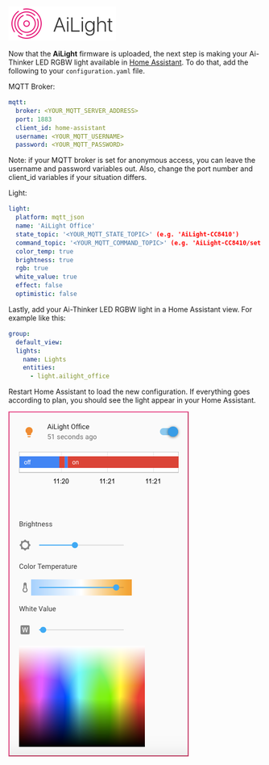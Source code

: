 ![AiLight](images/ailight_logo.png)

Now that the **AiLight** firmware is uploaded, the next step is making your Ai-Thinker LED RGBW light available in [Home Assistant](https://home-assistant.io). To do that, add the following to your `configuration.yaml` file.

MQTT Broker:

```yaml
mqtt:
  broker: <YOUR_MQTT_SERVER_ADDRESS>
  port: 1883
  client_id: home-assistant
  username: <YOUR_MQTT_USERNAME>
  password: <YOUR_MQTT_PASSWORD>
```
Note: if your MQTT broker is set for anonymous access, you can leave the username and password variables out. Also, change the port number and client_id variables if your situation differs.

Light:
```yaml
light:
  platform: mqtt_json
  name: 'AiLight Office'
  state_topic: '<YOUR_MQTT_STATE_TOPIC>' (e.g. 'AiLight-CC8410')
  command_topic: '<YOUR_MQTT_COMMAND_TOPIC>' (e.g. 'AiLight-CC8410/set')
  color_temp: true
  brightness: true
  rgb: true
  white_value: true
  effect: false
  optimistic: false
```
Lastly, add your Ai-Thinker LED RGBW light in a Home Assistant view. For example like this:
```yaml
group:
  default_view:
  lights:
    name: Lights
    entities:
      - light.ailight_office
```
Restart Home Assistant to load the new configuration. If everything goes according to plan, you should see the light appear in your Home Assistant.

![Home Assistant](images/ailight_ha.png)
